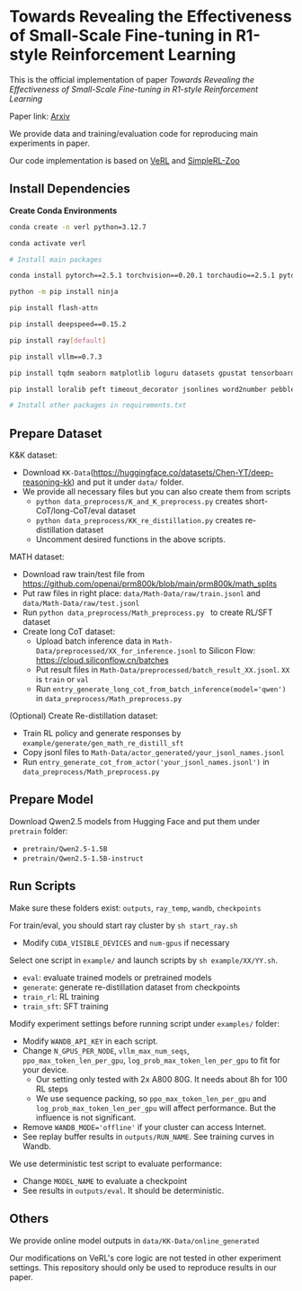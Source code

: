 # Towards Revealing the Effectiveness of Small-Scale Fine-tuning in R1-style Reinforcement Learning

This is the official implementation of paper *Towards Revealing the Effectiveness of Small-Scale Fine-tuning in R1-style Reinforcement Learning*

Paper link: [Arxiv](http://arxiv.org/abs/2505.17988)


We provide data and training/evaluation code for reproducing main experiments in paper.

Our code implementation is based on [VeRL](https://github.com/volcengine/verl) and [SimpleRL-Zoo](https://github.com/hkust-nlp/simpleRL-reason)

## Install Dependencies

**Create Conda Environments**

```bash
conda create -n verl python=3.12.7

conda activate verl
```

```bash
# Install main packages

conda install pytorch==2.5.1 torchvision==0.20.1 torchaudio==2.5.1 pytorch-cuda=12.4 -c pytorch -c nvidia

python -m pip install ninja

pip install flash-attn

pip install deepspeed==0.15.2

pip install ray[default]

pip install vllm==0.7.3

pip install tqdm seaborn matplotlib loguru datasets gpustat tensorboard flask latex2sympy2

pip install loralib peft timeout_decorator jsonlines word2number pebble

# Install other packages in requirements.txt
```

## Prepare Dataset

K&K dataset:
- Download `KK-Data`(https://huggingface.co/datasets/Chen-YT/deep-reasoning-kk) and put it under `data/` folder.
- We provide all necessary files but you can also create them from scripts
  - `python data_preprocess/K_and_K_preprocess.py` creates short-CoT/long-CoT/eval dataset
  - `python data_preprocess/KK_re_distillation.py` creates re-distillation dataset
  - Uncomment desired functions in the above scripts.

MATH dataset:
- Download raw train/test file from https://github.com/openai/prm800k/blob/main/prm800k/math_splits
- Put raw files in right place: `data/Math-Data/raw/train.jsonl` and `data/Math-Data/raw/test.jsonl`
- Run `python data_preprocess/Math_preprocess.py ` to create RL/SFT dataset
- Create long CoT dataset:
  - Upload batch inference data in `Math-Data/preprocessed/XX_for_inference.jsonl` to Silicon Flow: https://cloud.siliconflow.cn/batches
  - Put result files in `Math-Data/preprocessed/batch_result_XX.jsonl`. `XX` is `train` or `val`
  - Run `entry_generate_long_cot_from_batch_inference(model='qwen')` in `data_preprocess/Math_preprocess.py`

(Optional) Create Re-distillation dataset:
- Train RL policy and generate responses by `example/generate/gen_math_re_distill_sft`
- Copy jsonl files to `Math-Data/actor_generated/your_jsonl_names.jsonl`
- Run `entry_generate_cot_from_actor('your_jsonl_names.jsonl')` in `data_preprocess/Math_preprocess.py`

## Prepare Model

Download Qwen2.5 models from Hugging Face and put them under `pretrain` folder:
- `pretrain/Qwen2.5-1.5B`
- `pretrain/Qwen2.5-1.5B-instruct`

## Run Scripts

Make sure these folders exist: `outputs`, `ray_temp`, `wandb`, `checkpoints`

For train/eval, you should start ray cluster by `sh start_ray.sh`
- Modify `CUDA_VISIBLE_DEVICES` and `num-gpus` if necessary

Select one script in `example/` and launch scripts by `sh example/XX/YY.sh`. 
- `eval`: evaluate trained models or pretrained models
- `generate`: generate re-distillation dataset from checkpoints
- `train_rl`: RL training
- `train_sft`: SFT training

Modify experiment settings before running script under `examples/` folder:
- Modify `WANDB_API_KEY` in each script.
- Change `N_GPUS_PER_NODE`, `vllm_max_num_seqs`, `ppo_max_token_len_per_gpu`, `log_prob_max_token_len_per_gpu` to fit for your device.
  - Our setting only tested with 2x A800 80G. It needs about 8h for 100 RL steps
  - We use sequence packing, so `ppo_max_token_len_per_gpu` and `log_prob_max_token_len_per_gpu` will affect performance. But the influence is not significant.
- Remove `WANDB_MODE='offline'` if your cluster can access Internet.
- See replay buffer results in `outputs/RUN_NAME`. See training curves in Wandb.

We use deterministic test script to evaluate performance:
- Change `MODEL_NAME` to evaluate a checkpoint
- See results in `outputs/eval`. It should be deterministic.

## Others

We provide online model outputs in `data/KK-Data/online_generated`

Our modifications on VeRL's core logic are not tested in other experiment settings. This repository should only be used to reproduce results in our paper.

